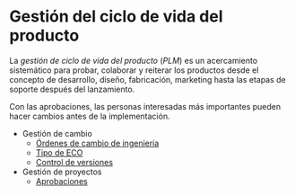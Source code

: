 # Gestión del ciclo de vida del producto

La _gestión de ciclo de vida del producto_ (_PLM_) es un acercamiento
sistemático para probar, colaborar y reiterar los productos desde el concepto
de desarrollo, diseño, fabricación, marketing hasta las etapas de soporte
después del lanzamiento.

Con las aprobaciones, las personas interesadas más importantes pueden hacer
cambios antes de la implementación.

  * Gestión de cambio
    * [Órdenes de cambio de ingeniería](plm/manage_changes/engineering_change_orders)
    * [Tipo de ECO](plm/manage_changes/eco_type)
    * [Control de versiones](plm/manage_changes/version_control)
  * Gestión de proyectos
    * [Aprobaciones](plm/management/approvals)

